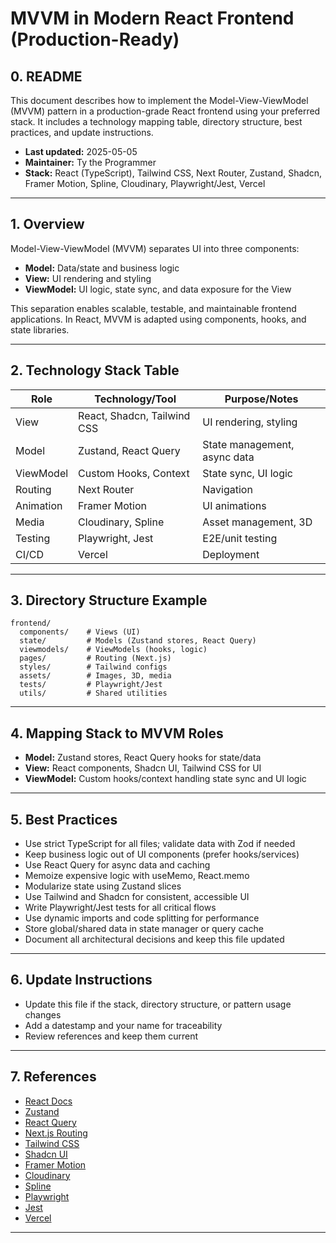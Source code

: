 # MVVM in Modern React Frontend (Production-Ready)

## 0. README
This document describes how to implement the Model-View-ViewModel (MVVM) pattern in a production-grade React frontend using your preferred stack. It includes a technology mapping table, directory structure, best practices, and update instructions.

- **Last updated:** 2025-05-05
- **Maintainer:** Ty the Programmer
- **Stack:** React (TypeScript), Tailwind CSS, Next Router, Zustand, Shadcn, Framer Motion, Spline, Cloudinary, Playwright/Jest, Vercel

---

## 1. Overview
Model-View-ViewModel (MVVM) separates UI into three components:
- **Model:** Data/state and business logic
- **View:** UI rendering and styling
- **ViewModel:** UI logic, state sync, and data exposure for the View

This separation enables scalable, testable, and maintainable frontend applications. In React, MVVM is adapted using components, hooks, and state libraries.

---

## 2. Technology Stack Table
| Role        | Technology/Tool         | Purpose/Notes                 |
|-------------|------------------------|-------------------------------|
| View        | React, Shadcn, Tailwind CSS | UI rendering, styling        |
| Model       | Zustand, React Query   | State management, async data  |
| ViewModel   | Custom Hooks, Context  | State sync, UI logic          |
| Routing     | Next Router            | Navigation                    |
| Animation   | Framer Motion          | UI animations                 |
| Media       | Cloudinary, Spline     | Asset management, 3D          |
| Testing     | Playwright, Jest       | E2E/unit testing              |
| CI/CD       | Vercel                 | Deployment                    |

---

## 3. Directory Structure Example
```text
frontend/
  components/    # Views (UI)
  state/         # Models (Zustand stores, React Query)
  viewmodels/    # ViewModels (hooks, logic)
  pages/         # Routing (Next.js)
  styles/        # Tailwind configs
  assets/        # Images, 3D, media
  tests/         # Playwright/Jest
  utils/         # Shared utilities
```

---

## 4. Mapping Stack to MVVM Roles
- **Model:** Zustand stores, React Query hooks for state/data
- **View:** React components, Shadcn UI, Tailwind CSS for UI
- **ViewModel:** Custom hooks/context handling state sync and UI logic

---

## 5. Best Practices
- Use strict TypeScript for all files; validate data with Zod if needed
- Keep business logic out of UI components (prefer hooks/services)
- Use React Query for async data and caching
- Memoize expensive logic with useMemo, React.memo
- Modularize state using Zustand slices
- Use Tailwind and Shadcn for consistent, accessible UI
- Write Playwright/Jest tests for all critical flows
- Use dynamic imports and code splitting for performance
- Store global/shared data in state manager or query cache
- Document all architectural decisions and keep this file updated

---

## 6. Update Instructions
- Update this file if the stack, directory structure, or pattern usage changes
- Add a datestamp and your name for traceability
- Review references and keep them current

---

## 7. References
- [React Docs](https://react.dev/)
- [Zustand](https://docs.pmnd.rs/zustand/getting-started/introduction)
- [React Query](https://tanstack.com/query/v4/)
- [Next.js Routing](https://nextjs.org/docs/routing/introduction)
- [Tailwind CSS](https://tailwindcss.com/)
- [Shadcn UI](https://ui.shadcn.com/)
- [Framer Motion](https://www.framer.com/motion/)
- [Cloudinary](https://cloudinary.com/)
- [Spline](https://spline.design/)
- [Playwright](https://playwright.dev/)
- [Jest](https://jestjs.io/)
- [Vercel](https://vercel.com/)

---

<!-- ! All technologies/tools explicitly mapped. todo: Update if stack changes. ! This doc is production-ready as of 2025-05-05. Maintainer: Ty the Programmer -->

